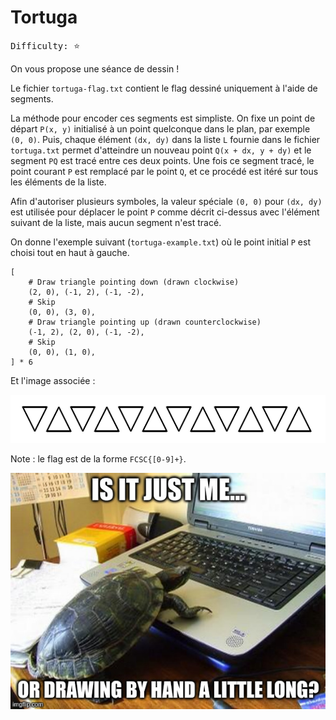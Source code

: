 # Tortuga

<pre>
Difficulty: &#11088
</pre>

On vous propose une séance de dessin !

Le fichier `tortuga-flag.txt` contient le flag dessiné uniquement à l'aide de segments.

La méthode pour encoder ces segments est simpliste. On fixe un point de départ `P(x, y)` initialisé à un point quelconque dans le plan, par exemple `(0, 0)`. Puis, chaque élément `(dx, dy)` dans la liste `L` fournie dans le fichier `tortuga.txt` permet d'atteindre un nouveau point `Q(x + dx, y + dy)` et le segment `PQ` est tracé entre ces deux points. Une fois ce segment tracé, le point courant `P` est remplacé par le point `Q`, et ce procédé est itéré sur tous les éléments de la liste.

Afin d'autoriser plusieurs symboles, la valeur spéciale `(0, 0)` pour `(dx, dy)` est utilisée pour déplacer le point `P` comme décrit ci-dessus avec l'élément suivant de la liste, mais aucun segment n'est tracé.

On donne l'exemple suivant (`tortuga-example.txt`) où le point initial `P` est choisi tout en haut à gauche.

```
[
	# Draw triangle pointing down (drawn clockwise)
	(2, 0), (-1, 2), (-1, -2),
	# Skip
	(0, 0), (3, 0),
	# Draw triangle pointing up (drawn counterclockwise)
	(-1, 2), (2, 0), (-1, -2),
	# Skip
	(0, 0), (1, 0),
] * 6
```

Et l'image associée :

![](readme_images/image.png)

Note : le flag est de la forme `FCSC{[0-9]+}`.

![](readme_images/image-1.png)
